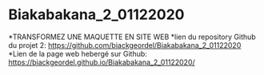 # Biakabakana_2_01122020
*TRANSFORMEZ UNE MAQUETTE EN SITE WEB
*lien du repository Github du projet 2: https://github.com/biackgeordel/Biakabakana_2_01122020 
*Lien de la page web hebergé sur Github: https://biackgeordel.github.io/Biakabakana_2_01122020/ 
